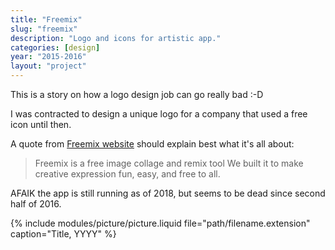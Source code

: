 ```yaml
---
title: "Freemix"
slug: "freemix"
description: "Logo and icons for artistic app."
categories: [design]
year: "2015-2016"
layout: "project"
---
```


This is a story on how a logo design job can go really bad :-D

I was contracted to design a unique logo for a company that used a free icon until then.


A quote from [Freemix website](http://freemix.com) should explain best what it's all about:

> Freemix is a free image collage and remix tool
> We built it to make creative expression fun, easy, and free to all.

AFAIK the app is still running as of 2018, but seems to be dead since second half of 2016.

{% include modules/picture/picture.liquid file="path/filename.extension" caption="Title, YYYY" %}

